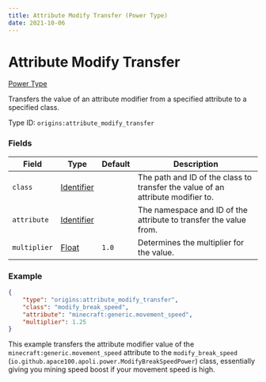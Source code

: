 ```yaml
---
title: Attribute Modify Transfer (Power Type)
date: 2021-10-06
---
```


# Attribute Modify Transfer

[Power Type](../power_types.md)

Transfers the value of an attribute modifier from a specified attribute to a specified class.

Type ID: `origins:attribute_modify_transfer`

### Fields

Field | Type | Default | Description
------|------|---------|-------------
`class` | [Identifier](../types/data_types/identifier.md) | | The path and ID of the class to transfer the value of an attribute modifier to.
`attribute` | [Identifier](../types/data_types/identifier.md) | | The namespace and ID of the attribute to transfer the value from.
`multiplier` | [Float](../types/data_types/float.md) | `1.0` | Determines the multiplier for the value.
 
### Example
```json
{
    "type": "origins:attribute_modify_transfer",
    "class": "modify_break_speed",
    "attribute": "minecraft:generic.movement_speed",
    "multiplier": 1.25
}
```
This example transfers the attribute modifier value of the `minecraft:generic.movement_speed` attribute to the `modify_break_speed` (`io.github.apace100.apoli.power.ModifyBreakSpeedPower`) class, essentially giving you mining speed boost if your movement speed is high.